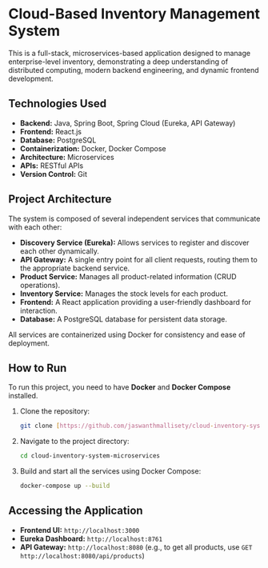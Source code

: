 # Cloud-Based Inventory Management System

This is a full-stack, microservices-based application designed to manage enterprise-level inventory, demonstrating a deep understanding of distributed computing, modern backend engineering, and dynamic frontend development.

## Technologies Used
- **Backend:** Java, Spring Boot, Spring Cloud (Eureka, API Gateway)
- **Frontend:** React.js
- **Database:** PostgreSQL
- **Containerization:** Docker, Docker Compose
- **Architecture:** Microservices
- **APIs:** RESTful APIs
- **Version Control:** Git

## Project Architecture
The system is composed of several independent services that communicate with each other:
- **Discovery Service (Eureka):** Allows services to register and discover each other dynamically.
- **API Gateway:** A single entry point for all client requests, routing them to the appropriate backend service.
- **Product Service:** Manages all product-related information (CRUD operations).
- **Inventory Service:** Manages the stock levels for each product.
- **Frontend:** A React application providing a user-friendly dashboard for interaction.
- **Database:** A PostgreSQL database for persistent data storage.

All services are containerized using Docker for consistency and ease of deployment.

## How to Run
To run this project, you need to have **Docker** and **Docker Compose** installed.

1.  Clone the repository:
    ```bash
    git clone [https://github.com/jaswanthmallisety/cloud-inventory-system-microservices.git](https://github.com/jaswanthmallisety/cloud-inventory-system-microservices.git)
    ```

2.  Navigate to the project directory:
    ```bash
    cd cloud-inventory-system-microservices
    ```

3.  Build and start all the services using Docker Compose:
    ```bash
    docker-compose up --build
    ```

## Accessing the Application
- **Frontend UI:** `http://localhost:3000`
- **Eureka Dashboard:** `http://localhost:8761`
- **API Gateway:** `http://localhost:8080` (e.g., to get all products, use `GET http://localhost:8080/api/products`)
